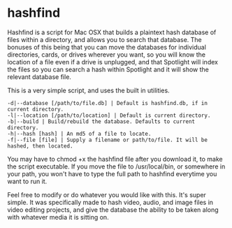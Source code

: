 # hashfind
Hashfind is a script for Mac OSX that builds a plaintext hash database of files within a directory, and allows you to search that database. The bonuses of this being that you can move the databases for individual directories, cards, or drives wherever you want, so you will know the location of a file even if a drive is unplugged, and that Spotlight will index the files so you can search a hash within Spotlight and it will show the relevant database file.

This is a very simple script, and uses the built in utilities.

    -d|--database [/path/to/file.db] | Default is hashfind.db, if in current directory.
    -l|--location [/path/to/location] | Default is current directory.
    -b|--build | Build/rebuild the database. Defaults to current directory.
    -h|--hash [hash] | An md5 of a file to locate.
    -f|--file [file] | Supply a filename or path/to/file. It will be hashed, then located.
    
    
You may have to chmod +x the hashfind file after you download it, to make the script executable.
If you move the file to /usr/local/bin, or somewhere in your path, you won't have to type the full path to hashfind everytime you want to run it.
    
Feel free to modify or do whatever you would like with this. It's super simple. It was specifically made to hash video, audio, and image files in video editing projects, and give the database the ability to be taken along with whatever media it is sitting on.
